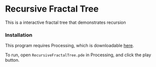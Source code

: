 # Recursive Fractal Tree
This is a interactive fractal tree that demonstrates recursion
### Installation
This program requires Processing, which is downloadable [here](https://processing.org/download/).

To run, open `RecursiveFractalTree.pde` in Processing, and click the play button.
